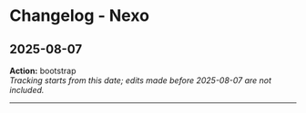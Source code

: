 # Changelog - Nexo

## 2025-08-07
**Action:** bootstrap  
*Tracking starts from this date; edits made before 2025-08-07 are not included.*

---
